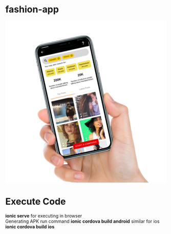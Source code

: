 # fashion-app
![](https://github.com/tapas100/fashion-app/blob/master/phn.png)

# Execute Code 
**ionic serve** for executing in browser <br />
Generating APK run command **ionic cordova build android** similar for ios **ionic cordova build ios**

